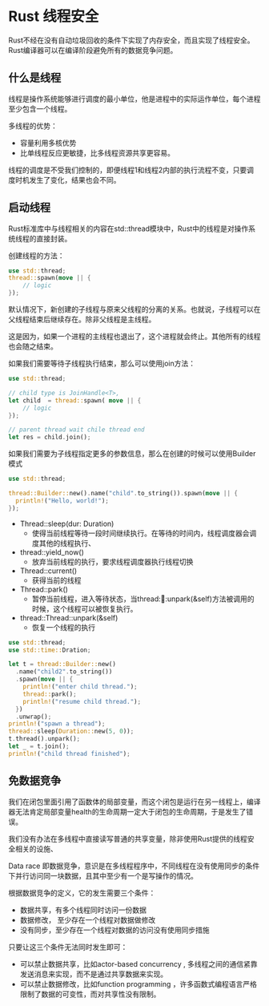 # Rust 线程安全

Rust不经在没有自动垃圾回收的条件下实现了内存安全，而且实现了线程安全。Rust编译器可以在编译阶段避免所有的数据竞争问题。

## 什么是线程

线程是操作系统能够进行调度的最小单位，他是进程中的实际运作单位，每个进程至少包含一个线程。

多线程的优势：

- 容量利用多核优势
- 比单线程反应更敏捷，比多线程资源共享更容易。

线程的调度是不受我们控制的，即便线程1和线程2内部的执行流程不变，只要调度时机发生了变化，结果也会不同。

## 启动线程

Rust标准库中与线程相关的内容在std::thread模块中，Rust中的线程是对操作系统线程的直接封装。

创建线程的方法：

```rust
use std::thread;
thread::spawn(move || {
	// logic
});
```

默认情况下，新创建的子线程与原来父线程的分离的关系。也就说，子线程可以在父线程结束后继续存在。除非父线程是主线程。

这是因为，如果一个进程的主线程也退出了，这个进程就会终止。其他所有的线程也会随之结束。

如果我们需要等待子线程执行结束，那么可以使用join方法：

```rust
use std::thread;

// child type is JoinHandle<T>, 
let child  = thread::spawn( move || {
	// logic
});

// parent thread wait chile thread end 
let res = child.join();
```

如果我们需要为子线程指定更多的参数信息，那么在创建的时候可以使用Builder模式

```rust
use std::thread;

thread::Builder::new().name("child".to_string()).spawn(move || {
  println!("Hello, world!");
});
```



- Thread::sleep(dur: Duration)
  - 使得当前线程等待一段时间继续执行。在等待的时间内，线程调度器会调度其他的线程执行、
- thread::yield_now()
  - 放弃当前线程的执行，要求线程调度器执行线程切换
- Thread::current()
  - 获得当前的线程
- Thread::park() 
  - 暂停当前线程，进入等待状态，当thread::thread::unpark(&self)方法被调用的时候，这个线程可以被恢复执行。
- thread::Thread::unpark(&self)
  - 恢复一个线程的执行

```rust
use std::thread;
use std::time::Dration;

let t = thread::Builder::new()
  .name("child2".to_string())
  .spawn(move || {
    println!("enter child thread.");
    thread::park();
    println!("resume child thread.");
  })
  .unwrap();
println!("spawn a thread");
thread::sleep(Duration::new(5, 0));
t.thread().unpark();
let _ = t.join();
println!("child thread finished");
```

## 免数据竞争

我们在闭包里面引用了函数体的局部变量，而这个闭包是运行在另一线程上，编译器无法肯定局部变量health的生命周期一定大于闭包的生命周期，于是发生了错误。

我们没有办法在多线程中直接读写普通的共享变量，除非使用Rust提供的线程安全相关的设施、

Data race 即数据竞争，意识是在多线程程序中，不同线程在没有使用同步的条件下并行访问同一块数据，且其中至少有一个是写操作的情况。

根据数据竞争的定义，它的发生需要三个条件：

- 数据共享，有多个线程同时访问一份数据
- 数据修改， 至少存在一个线程对数据做修改
- 没有同步，至少存在一个线程对数据的访问没有使用同步措施

只要让这三个条件无法同时发生即可：

- 可以禁止数据共享，比如actor-based concurrency , 多线程之间的通信紧靠发送消息来实现，而不是通过共享数据来实现。
- 可以禁止数据修改，比如function programming ，许多函数式编程语言严格限制了数据的可变性，而对共享性没有限制。

